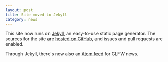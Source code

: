 ```yaml
---
layout: post
title: Site moved to Jekyll
category: news
---
```


This site now runs on [Jekyll](http://jekyllrb.com/), an easy-to-use static page
generator.  The sources for the site are
[hosted on GitHub](https://github.com/elmindreda/glfw.www), and issues and pull
requests are enabled.

Through Jekyll, there's now also an [Atom feed](feed/index.xml) for GLFW news.
